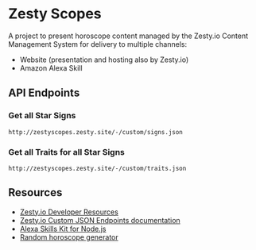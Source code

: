 # Zesty Scopes

A project to present horoscope content managed by the Zesty.io Content Management System for delivery to multiple channels:

* Website (presentation and hosting also by Zesty.io)
* Amazon Alexa Skill

## API Endpoints

### Get all Star Signs

```
http://zestyscopes.zesty.site/-/custom/signs.json
```

### Get all Traits for all Star Signs

```
http://zestyscopes.zesty.site/-/custom/traits.json
```


## Resources

* [Zesty.io Developer Resources](https://developer.zesty.io/)
* [Zesty.io Custom JSON Endpoints documentation](https://developer.zesty.io/docs/code-editor/customizable-json-endpoints-for-content/)
* [Alexa Skills Kit for Node.js](https://github.com/alexa/alexa-skills-kit-sdk-for-nodejs/)
* [Random horoscope generator](http://www.glossynews.com/funnyhitman/horoscopes.php)
